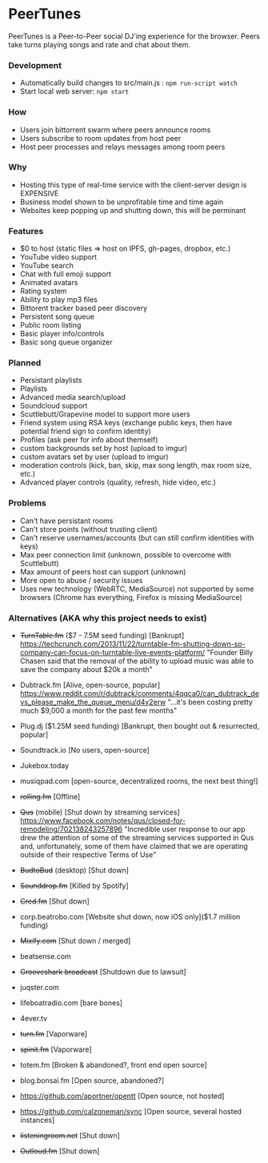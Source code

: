 # PeerTunes
PeerTunes is a Peer-to-Peer social DJ'ing experience for the browser. Peers take turns playing songs and rate and chat about them. 
### Development
 - Automatically build changes to src/main.js : `npm run-script watch`
 - Start local web server: `npm start`
### How
 - Users join bittorrent swarm where peers announce rooms
 - Users subscribe to room updates from host peer
 - Host peer processes and relays messages among room peers
### Why
 - Hosting this type of real-time service with the client-server design is EXPENSIVE
 - Business model shown to be unprofitable time and time again
 - Websites keep popping up and shutting down, this will be perminant
### Features
 - $0 to host (static files => host on IPFS, gh-pages, dropbox, etc.)
 - YouTube video support
 - YouTube search
 - Chat with full emoji support
 - Animated avatars
 - Rating system
 - Ability to play mp3 files
 - Bittorent tracker based peer discovery
 - Persistent song queue
 - Public room listing
 - Basic player info/controls
 - Basic song queue organizer
### Planned
 - Persistant playlists
 - Playlists
 - Advanced media search/upload
 - Soundcloud support
 - Scuttlebutt/Grapevine model to support more users
 - Friend system using RSA keys (exchange public keys, then have potential friend sign to confirm identity)
 - Profiles (ask peer for info about themself)
 - custom backgrounds set by host (upload to imgur)
 - custom avatars set by user (upload to imgur)
 - moderation controls (kick, ban, skip, max song length, max room size, etc.)
 - Advanced player controls (quality, refresh, hide video, etc.)
### Problems
 - Can't have persistant rooms
 - Can't store points (without trusting client)
 - Can't reserve usernames/accounts (but can still confirm identities with keys)
 - Max peer connection limit (unknown, possible to overcome with Scuttlebutt)
 - Max amount of peers host can support (unknown)
 - More open to abuse / security issues
 - Uses new technology (WebRTC, MediaSource) not supported by some browsers (Chrome has everything, Firefox is missing MediaSource)
### Alternatives (AKA why this project needs to exist)
 - ~~TurnTable.fm~~ ($7 - 7.5M seed funding) [Bankrupt]
  https://techcrunch.com/2013/11/22/turntable-fm-shutting-down-so-company-can-focus-on-turntable-live-events-platform/
  "Founder Billy Chasen said that the removal of the ability to upload music was able to save the company about $20k a month"
  
 - Dubtrack.fm [Alive, open-source, popular]
https://www.reddit.com/r/dubtrack/comments/4qqca0/can_dubtrack_devs_please_make_the_queue_menu/d4v2erw
 "...it's been costing pretty much $9,000 a month for the past few months"
 
 - Plug.dj ($1.25M seed funding) [Bankrupt, then bought out & resurrected, popular]
 - Soundtrack.io [No users, open-source]
 - Jukebox.today
 - musiqpad.com [open-source, decentralized rooms, the next best thing!]
 - ~~rolling.fm~~ [Offline]
 - ~~Qus~~ (mobile) [Shut down by streaming services]
https://www.facebook.com/notes/qus/closed-for-remodeling/702138243257896
"Incredible user response to our app drew the attention of some of the streaming services supported in Qus and, unfortunately, some of them have claimed that we are operating outside of their respective Terms of Use"

 - ~~BudtoBud~~ (desktop) [Shut down]
 - ~~Sounddrop.fm~~ [Killed by Spotify]
 - ~~Cred.fm~~ [Shut down]
 - corp.beatrobo.com [Website shut down, now iOS only]($1.7 million funding)
 - ~~Mixify.com~~ [Shut down / merged]
 - beatsense.com
 - ~~Grooveshark broadcast~~ [Shutdown due to lawsuit]
 - juqster.com
 - lifeboatradio.com [bare bones]
 - 4ever.tv
 - ~~turn.fm~~ [Vaporware]
 - ~~spinit.fm~~ [Vaporware]
 - totem.fm [Broken & abandoned?, front end open source]
 - blog.bonsai.fm [Open source, abandoned?]
 - https://github.com/aportner/opentt [Open source, not hosted]
 - https://github.com/calzoneman/sync [Open source, several hosted instances]
 - ~~listeningroom.net~~ [Shut down]
 - ~~Outloud.fm~~ [Shut down]